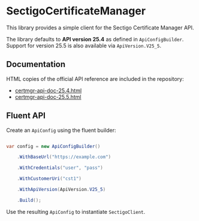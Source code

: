 # SectigoCertificateManager



This library provides a simple client for the Sectigo Certificate Manager API.

The library defaults to **API version 25.4** as defined in `ApiConfigBuilder`.
Support for version 25.5 is also available via `ApiVersion.V25_5`.

## Documentation

HTML copies of the official API reference are included in the repository:

- [certmgr-api-doc-25.4.html](Documentation/certmgr-api-doc-25.4.html)
- [certmgr-api-doc-25.5.html](Documentation/certmgr-api-doc-25.5.html)




## Fluent API



Create an `ApiConfig` using the fluent builder:



```csharp

var config = new ApiConfigBuilder()

    .WithBaseUrl("https://example.com")

    .WithCredentials("user", "pass")

    .WithCustomerUri("cst1")

    .WithApiVersion(ApiVersion.V25_5)

    .Build();

```



Use the resulting `ApiConfig` to instantiate `SectigoClient`.

